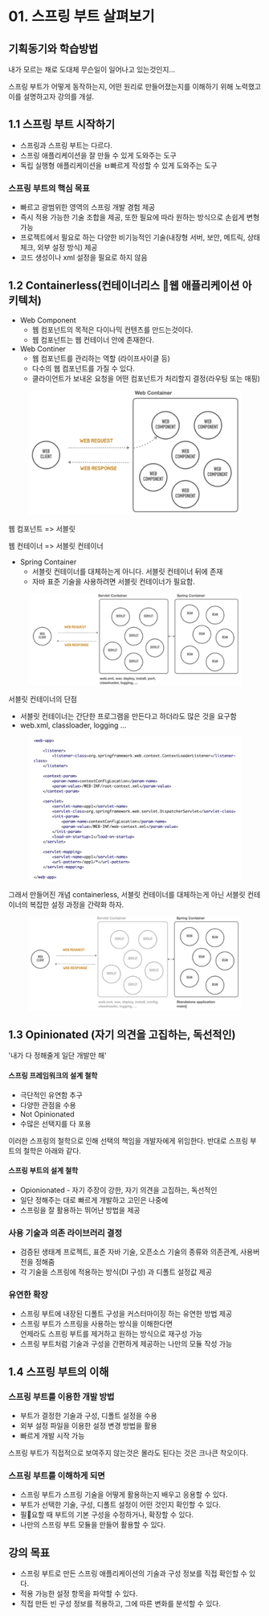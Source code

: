 # 01. 스프링 부트 살펴보기

## 기획동기와 학습방법

내가 모르는 채로 도대체 무슨일이 일어나고 있는것인지...

스프링 부트가 어떻게 동작하는지, 어떤 원리로 만들어졌는지를 이해하기 위해 노력했고 이를 설명하고자 강의를 개설.

## 1.1 스프링 부트 시작하기

* 스프링과 스프링 부트는 다르다.
* 스프링 애플리케이션을 잘 만들 수 있게 도와주는 도구
* 독립 실행형 애플리케이션을 ㅂ빠르게 작성할 수 있게 도와주는 도구

### 스프링 부트의 핵심 목표

* 빠르고 광범위한 영역의 스프링 개발 경험 제공
* 즉시 적용 가능한 기술 조합을 제공, 또한 필요에 따라 원하는 방식으로 손쉽게 변형 가능
* 프로젝트에서 필요로 하는 다양한 비기능적인 기술(내장형 서버, 보안, 메트릭, 상태 체크, 외부 설정 방식) 제공
* 코드 생성이나 xml 설정을 필요로 하지 않음

## 1.2 Containerless(컨테이너리스 웹 애플리케이션 아키텍처)

* Web Component
  * 웹 컴포넌트의 목적은 다이나믹 컨텐츠를 만드는것이다.
  * 웹 컴포넌트는 웹 컨테이너 안에 존재한다.
* Web Continer
  * 웹 컴포넌트를 관리하는 역할 (라이프사이클 등)
  * 다수의 웹 컴포넌트를 가질 수 있다.
  * 클라이언트가 보내온 요청을 어떤 컴포넌트가 처리할지 결정(라우팅 또는 매핑)

<figure><img src="../../.gitbook/assets/image (6).png" alt=""><figcaption></figcaption></figure>

웹 컴포넌트 => 서블릿

웹 컨테이너 => 서블릿 컨테이너

* Spring Container
  * 서블릿 컨테이너를 대체하는게 아니다. 서블릿 컨테이너 뒤에 존재
  * 자바 표준 기술을 사용하려면 서블릿 컨테이너가 필요함.

<figure><img src="../../.gitbook/assets/image (8).png" alt=""><figcaption></figcaption></figure>

서블릿 컨테이너의 단점&#x20;

* 서블릿 컨테이너는 간단한 프로그램을 만든다고 하더라도 많은 것을 요구함
* web.xml, classloader, logging ...

<figure><img src="../../.gitbook/assets/image.png" alt=""><figcaption></figcaption></figure>

그래서 만들어진 개념 containerless, 서블릿 컨테이너를 대체하는게 아닌 서블릿 컨테이너의 복잡한 설정 과정을 간략화 하자.

<figure><img src="../../.gitbook/assets/image (5).png" alt=""><figcaption></figcaption></figure>

## 1.3 Opinionated (자기 의견을 고집하는, 독선적인)

'내가 다 정해줄게 일단 개발만 해'

#### 스프링 프레임워크의 설계 철학

* 극단적인 유연함 추구
* 다양한 관점을 수용
* Not Opinionated
* 수많은 선택지를 다 포용

이러한 스프링의 철학으로 인해 선택의 책임을 개발자에게 위임한다. 반대로 스프링 부트의 철학은 아래와 같다.

#### 스프링 부트의 설계 철학

* Opionionated - 자기 주장이 강한, 자기 의견을 고집하는, 독선적인
* 일단 정해주는 대로 빠르게 개발하고 고민은 나중에
* 스프링을 잘 활용하는 뛰어난 방법을 제공

### 사용 기술과 의존 라이브러리 결정

* 검증된 생태계 프로젝트, 표준 자바 기술, 오픈소스 기술의 종류와 의존관계, 사용버전을 정해줌
* 각 기술을 스프링에 적용하는 방식(DI 구성) 과 디폴트 설정값 제공

### 유연한 확장

* 스프링 부트에 내장된 디폴트 구성을 커스터마이징 하는 유연한 방법 제공
* 스프링 부트가 스프링을 사용하는 방식을 이해한다면\
  언제라도 스프링 부트를 제거하고 원하는 방식으로 재구성 가능
* 스프링 부트처럼 기술과 구성을 간편하게 제공하는 나만의 모듈 작성 가능

## 1.4 스프링 부트의 이해

### 스프링 부트를 이용한 개발 방법

* 부트가 결정한 기술과 구성, 디폴트 설정을 수용
* 외부 설정 파일을 이용한 설정 변경 방법을 활용
* 빠르게 개발 시작 가능

스프링 부트가 직접적으로 보여주지 않는것은 몰라도 된다는 것은 크나큰 착오이다.

### 스프링 부트를 이해하게 되면

* 스프링 부트가 스프링 기술을 어떻게 활용하는지 배우고 응용할 수 있다.
* 부트가 선택한 기술, 구성, 디폴트 설정이 어떤 것인지 확인할 수 있다.
* 필요할 때 부트의 기본 구성을 수정하거나, 확장할 수 있다.
* 나만의 스프링 부트 모듈을 만들어 활용할 수 있다.



## 강의 목표

* 스프링 부트로 만든 스프링 애플리케이션의 기술과 구성 정보를 직접 확인할 수 있다.
* 적용 가능한 설정 항목을 파악할 수 있다.
* 직접 만든 빈 구성 정보를 적용하고, 그에 따른 변화를 분석할 수 있다.



